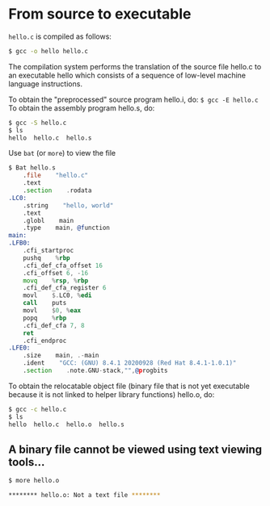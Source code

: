 # From source to executable

`hello.c` is compiled as follows:
```bash
$ gcc -o hello hello.c
```

The compilation system performs the translation of the source file hello.c to an executable hello which consists of a
sequence of low-level machine language instructions.

To obtain the "preprocessed" source program hello.i, do: `$ gcc -E hello.c`
To obtain the assembly program hello.s, do:

```bash
$ gcc -S hello.c
$ ls
hello  hello.c  hello.s
```

Use `bat` (or `more`) to view the file
```asm
$ Bat hello.s
    .file    "hello.c"
    .text
    .section    .rodata
.LC0:
    .string    "hello, world"
    .text
    .globl    main
    .type    main, @function
main:
.LFB0:
    .cfi_startproc
    pushq    %rbp
    .cfi_def_cfa_offset 16
    .cfi_offset 6, -16
    movq    %rsp, %rbp
    .cfi_def_cfa_register 6
    movl    $.LC0, %edi
    call    puts
    movl    $0, %eax
    popq    %rbp
    .cfi_def_cfa 7, 8
    ret
    .cfi_endproc
.LFE0:
    .size    main, .-main
    .ident    "GCC: (GNU) 8.4.1 20200928 (Red Hat 8.4.1-1.0.1)"
    .section    .note.GNU-stack,"",@progbits
```

To obtain the relocatable object file (binary file that is not yet executable because it is not linked to
helper library functions) hello.o, do:

```bash
$ gcc -c hello.c
$ ls
hello  hello.c  hello.o  hello.s
```

## A binary file cannot be viewed using text viewing tools...

```bash
$ more hello.o

******** hello.o: Not a text file ********
```

